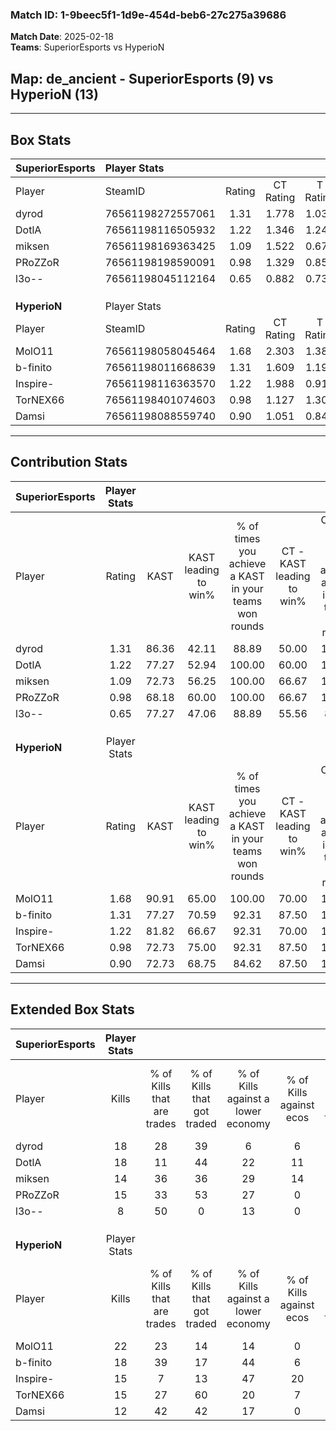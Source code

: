 ### Match ID: 1-9beec5f1-1d9e-454d-beb6-27c275a39686  
**Match Date**: 2025-02-18  
**Teams**: SuperiorEsports vs HyperioN  

## **Map**: de_ancient - SuperiorEsports (9) vs HyperioN (13)  
---  

## Box Stats  

| **SuperiorEsports** | Player Stats      |        |           |          |       |       |       |         |        |      |     |
| :- | :- | :-: | :-: | :-: | :-: | :-: | :-: | :-: | :-: | :-: | :-: |
| Player              | SteamID           | Rating | CT Rating | T Rating | KAST  |  ADR  | Kills | Assists | Deaths | K/D  | HS% |
| dyrod               | 76561198272557061 |  1.31  |   1.778   |  1.033   | 86.36 | 77.1  |  18   |    7    |   15   | 1.20 | 66  |
| DotlA               | 76561198116505932 |  1.22  |   1.346   |  1.245   | 77.27 | 84.6  |  18   |    7    |   17   | 1.06 | 50  |
| miksen              | 76561198169363425 |  1.09  |   1.522   |  0.672   | 72.73 | 79.9  |  14   |    6    |   14   | 1.00 | 57  |
| PRoZZoR             | 76561198198590091 |  0.98  |   1.329   |  0.853   | 68.18 | 69.2  |  15   |   11    |   18   | 0.83 | 53  |
| l3o--               | 76561198045112164 |  0.65  |   0.882   |  0.736   | 77.27 | 41.6  |   8   |    2    |   18   | 0.44 | 25  |
|                     |                   |        |           |          |       |       |       |         |        |      |     |
|                     |                   |        |           |          |       |       |       |         |        |      |     |
|                     |                   |        |           |          |       |       |       |         |        |      |     |
| **HyperioN**        | Player Stats      |        |           |          |       |       |       |         |        |      |     |
| Player              | SteamID           | Rating | CT Rating | T Rating | KAST  |  ADR  | Kills | Assists | Deaths | K/D  | HS% |
| MolO11              | 76561198058045464 |  1.68  |   2.303   |  1.384   | 90.91 | 110.8 |  22   |    6    |   12   | 1.83 | 72  |
| b-finito            | 76561198011668639 |  1.31  |   1.609   |  1.193   | 77.27 | 81.2  |  18   |    7    |   13   | 1.38 | 83  |
| Inspire-            | 76561198116363570 |  1.22  |   1.988   |  0.911   | 81.82 | 81.2  |  15   |    7    |   13   | 1.15 | 66  |
| TorNEX66            | 76561198401074603 |  0.98  |   1.127   |  1.308   | 72.73 | 85.1  |  15   |    7    |   21   | 0.71 | 60  |
| Damsi               | 76561198088559740 |  0.90  |   1.051   |  0.844   | 72.73 | 51.5  |  12   |    3    |   14   | 0.86 | 41  |
---  

## Contribution Stats  

| **SuperiorEsports** | Player Stats |       |                      |                                                        |                           |                                                             |                          |                                                            |
| :- | :-: | :-: | :-: | :-: | :-: | :-: | :-: | :-: |
| Player              |    Rating    | KAST  | KAST leading to win% | % of times you achieve a KAST in your teams won rounds | CT - KAST leading to win% | CT - % of times you achieve a KAST in your teams won rounds | T - KAST leading to win% | T - % of times you achieve a KAST in your teams won rounds |
| dyrod               |     1.31     | 86.36 |        42.11         |                         88.89                          |           50.00           |                           100.00                            |          28.57           |                           66.67                            |
| DotlA               |     1.22     | 77.27 |        52.94         |                         100.00                         |           60.00           |                           100.00                            |          42.86           |                           100.00                           |
| miksen              |     1.09     | 72.73 |        56.25         |                         100.00                         |           66.67           |                           100.00                            |          42.86           |                           100.00                           |
| PRoZZoR             |     0.98     | 68.18 |        60.00         |                         100.00                         |           66.67           |                           100.00                            |          50.00           |                           100.00                           |
| l3o--               |     0.65     | 77.27 |        47.06         |                         88.89                          |           55.56           |                            83.33                            |          37.50           |                           100.00                           |
|                     |              |       |                      |                                                        |                           |                                                             |                          |                                                            |
|                     |              |       |                      |                                                        |                           |                                                             |                          |                                                            |
|                     |              |       |                      |                                                        |                           |                                                             |                          |                                                            |
| **HyperioN**        | Player Stats |       |                      |                                                        |                           |                                                             |                          |                                                            |
| Player              |    Rating    | KAST  | KAST leading to win% | % of times you achieve a KAST in your teams won rounds | CT - KAST leading to win% | CT - % of times you achieve a KAST in your teams won rounds | T - KAST leading to win% | T - % of times you achieve a KAST in your teams won rounds |
| MolO11              |     1.68     | 90.91 |        65.00         |                         100.00                         |           70.00           |                           100.00                            |          60.00           |                           100.00                           |
| b-finito            |     1.31     | 77.27 |        70.59         |                         92.31                          |           87.50           |                           100.00                            |          55.56           |                           83.33                            |
| Inspire-            |     1.22     | 81.82 |        66.67         |                         92.31                          |           70.00           |                           100.00                            |          62.50           |                           83.33                            |
| TorNEX66            |     0.98     | 72.73 |        75.00         |                         92.31                          |           87.50           |                           100.00                            |          62.50           |                           83.33                            |
| Damsi               |     0.90     | 72.73 |        68.75         |                         84.62                          |           87.50           |                           100.00                            |          50.00           |                           66.67                            |
---  

## Extended Box Stats  

| **SuperiorEsports** | Player Stats |                            |                            |                                    |                         |                              |                                 |        |                             |                                     |                          |                               |                            |
| :- | :-: | :-: | :-: | :-: | :-: | :-: | :-: | :-: | :-: | :-: | :-: | :-: | :-: |
| Player              |    Kills     | % of Kills that are trades | % of Kills that got traded | % of Kills against a lower economy | % of Kills against ecos | % of Kills that are flawless | % of Kills that are close duels | Deaths | % of Deaths that get traded | % of Deaths against a lower economy | % of Deaths against ecos | % of Deaths that are flawless | % of Deaths that are close |
| dyrod               |      18      |             28             |             39             |                 6                  |            6            |              50              |               11                |   15   |             33              |                 13                  |            0             |              67               |             7              |
| DotlA               |      18      |             11             |             44             |                 22                 |           11            |              50              |               11                |   17   |             18              |                 12                  |            0             |              71               |             6              |
| miksen              |      14      |             36             |             36             |                 29                 |           14            |              57              |                0                |   14   |             14              |                 14                  |            0             |              79               |             0              |
| PRoZZoR             |      15      |             33             |             53             |                 27                 |            0            |              67              |                7                |   18   |             28              |                 11                  |            0             |              50               |             6              |
| l3o--               |      8       |             50             |             0              |                 13                 |            0            |              63              |                0                |   18   |             39              |                 11                  |            0             |              67               |             0              |
|                     |              |                            |                            |                                    |                         |                              |                                 |        |                             |                                     |                          |                               |                            |
|                     |              |                            |                            |                                    |                         |                              |                                 |        |                             |                                     |                          |                               |                            |
|                     |              |                            |                            |                                    |                         |                              |                                 |        |                             |                                     |                          |                               |                            |
| **HyperioN**        | Player Stats |                            |                            |                                    |                         |                              |                                 |        |                             |                                     |                          |                               |                            |
| Player              |    Kills     | % of Kills that are trades | % of Kills that got traded | % of Kills against a lower economy | % of Kills against ecos | % of Kills that are flawless | % of Kills that are close duels | Deaths | % of Deaths that get traded | % of Deaths against a lower economy | % of Deaths against ecos | % of Deaths that are flawless | % of Deaths that are close |
| MolO11              |      22      |             23             |             14             |                 14                 |            0            |              50              |                5                |   12   |             42              |                 17                  |            0             |              42               |             8              |
| b-finito            |      18      |             39             |             17             |                 44                 |            6            |              78              |                0                |   13   |             31              |                 23                  |            0             |              77               |             8              |
| Inspire-            |      15      |             7              |             13             |                 47                 |           20            |              67              |                7                |   13   |             54              |                 15                  |            0             |              54               |             8              |
| TorNEX66            |      15      |             27             |             60             |                 20                 |            7            |              60              |                7                |   21   |             48              |                 19                  |            5             |              52               |             10             |
| Damsi               |      12      |             42             |             42             |                 17                 |            0            |              83              |                0                |   14   |             14              |                 14                  |            0             |              71               |             0              |
